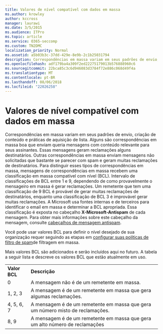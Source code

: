 ```yaml
---
title: Valores de nível compatível com dados em massa
ms.author: krowley
author: kccross
manager: laurawi
ms.date: 3/5/2015
ms.audience: ITPro
ms.topic: article
ms.service: O365-seccomp
ms.custom: TN2DMC
localization_priority: Normal
ms.assetid: a5b03b3c-37dd-429e-8e9b-2c1b25031794
description: Correspondências em massa variam em seus padrões de envio, criação de conteúdo e práticas de aquisição de lista. Alguns são correspondências em massa boa que enviam queria mensagens com conteúdo relevante para seus assinantes. Essas mensagens geram reclamações alguns destinatários. Outras correspondências em massa enviam mensagens não solicitadas que bastante se parecer com spam e geram muitas reclamações de destinatários. Para distinguir esses tipos de correspondências em massa, mensagens de correspondências em massa recebem uma classificação em massa compatível com nível (BCL). Intervalo de classificações de BCL entre 1 e 9, dependendo de como provavelmente o mensageiro em massa é gerar reclamações. Um remetente que tem uma classificação de 9 BCL é provável de gerar muitas reclamações de destinatários, enquanto uma classificação de BCL 3 é improvável gerar muitas reclamações. A Microsoft usa fontes internas e de terceiros para identificar o email em massa e determinar a BCL apropriada. Essa classificação é exposta no cabeçalho X-Microsoft-Antispam de cada mensagem. Para obter mais informações sobre este cabeçalho da mensagem, consulte cabeçalhos de mensagem antispam.
ms.openlocfilehash: adf179ba4a309f2ed22275179013b576888960c6
ms.sourcegitcommit: 22bca85c3c6d946083d3784f72e886c068d49f4a
ms.translationtype: MT
ms.contentlocale: pt-BR
ms.lasthandoff: 08/06/2018
ms.locfileid: "22026258"
---
```

# <a name="bulk-complaint-level-values"></a>Valores de nível compatível com dados em massa

Correspondências em massa variam em seus padrões de envio, criação de conteúdo e práticas de aquisição de lista. Alguns são correspondências em massa boa que enviam queria mensagens com conteúdo relevante para seus assinantes. Essas mensagens geram reclamações alguns destinatários. Outras correspondências em massa enviam mensagens não solicitadas que bastante se parecer com spam e geram muitas reclamações de destinatários. Para distinguir esses tipos de correspondências em massa, mensagens de correspondências em massa recebem uma classificação em massa compatível com nível (BCL). Intervalo de classificações de BCL entre 1 e 9, dependendo de como provavelmente o mensageiro em massa é gerar reclamações. Um remetente que tem uma classificação de 9 BCL é provável de gerar muitas reclamações de destinatários, enquanto uma classificação de BCL 3 é improvável gerar muitas reclamações. A Microsoft usa fontes internas e de terceiros para identificar o email em massa e determinar a BCL apropriada. Essa classificação é exposta no cabeçalho **X-Microsoft-Antispam** de cada mensagem. Para obter mais informações sobre este cabeçalho da mensagem, consulte [cabeçalhos de mensagem antispam](anti-spam-message-headers.md). 
  
Você pode usar valores BCL para definir o nível desejado de sua organização requer seguindo as etapas em [configurar suas políticas de filtro de spam](configure-your-spam-filter-policies.md)de filtragem em massa.
  
Mais valores BCL são adicionados e serão incluídos aqui no futuro. A tabela a seguir lista e descreve os valores BCL que estão atualmente em uso.
  
|||
|:-----|:-----|
|**Valor BCL** <br/> |**Descrição** <br/> |
|0  <br/> |A mensagem não é de um remetente em massa.  <br/> |
|1, 2, 3  <br/> |A mensagem é de um remetente em massa que gera algumas reclamações.  <br/> |
|4, 5, 6, 7  <br/> |A mensagem é de um remetente em massa que gera um número misto de reclamações.  <br/> |
|8, 9  <br/> |A mensagem é de um remetente em massa que gera um alto número de reclamações  <br/> |
   

